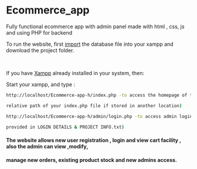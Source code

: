 # Ecommerce_app
Fully functional ecommerce app with admin panel made with html , css, js and using PHP for backend

To run the website, first [import](https://www.cs.virginia.edu/~up3f/cs4750/supplement/DB-setup-xampp.html) the database file into your xampp and download the project folder.

<br>

If you have [Xampp](https://www.apachefriends.org/download.html) already installed in your system, then:


Start your xampp, and type :

```bash
http://localhost/Ecommerce-app-h/index.php -to access the homepage of the website (replace the path after localhost with the 

relative path of your index.php file if stored in another location)

http://localhost/Ecommerce-app-h/admin/login.php -to access admin login page (use admin login details 

provided in LOGIN DETAILS & PROJECT INFO.txt)

```
#### The website allows new user registration , login and view cart facility , also the admin can view ,modify, 
 
#### manage new orders, existing product stock and new admins access.
